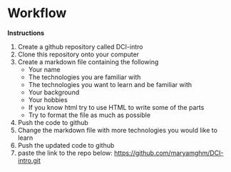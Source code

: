 # Workflow

**Instructions**

1. Create a github repository called DCI-intro
2. Clone this repository onto your computer
3. Create a markdown file containing the following 
    - Your name
    - The technologies you are familiar with
    - The technologies you want to learn and be familiar with
    - Your background
    - Your hobbies
    - If you know html try to use HTML to write some of the parts
    - Try to format the file as much as possible
4. Push the code to github
5. Change the markdown file with more technologies you would like to learn
6. Push the updated code to github
7. paste the link to the repo below:
https://github.com/maryamghm/DCI-intro.git